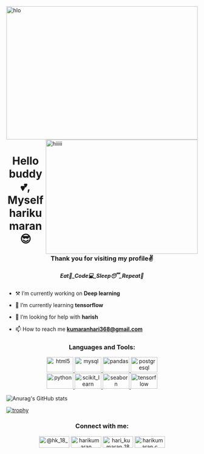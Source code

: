 <img align="center" src="https://encrypted-tbn0.gstatic.com/images?q=tbn:ANd9GcTl5QzqWT0DIl5M29EIyhsLVmUP150ujmwk4A&usqp=CAU" alt="hlo" height="350" width="100%">
<img align="right" src="https://th.bing.com/th/id/OIP.KoF-nTFNNl6XAH94kE2ymQHaEK?w=293&h=180&c=7&r=0&o=5&dpr=1.3&pid=1.7" alt="hiiiii" width="400" height="300">

<h1 align="center">Hello buddy💕, Myself harikumaran😎</h1>
<h3 align="center">Thank you for visiting my profile✌️</h3>
<h5 align="center">Eat🍴_Code💻_Sleep😴_Repeat🔁</h5>

- ⚒️  I’m currently working on **Deep learning**

- 🌱 I’m currently learning **tensorflow**

- 🤝 I’m looking for help with **harish**

- 📫 How to reach me **kumaranhari368@gmail.com**



<h3 align="center">Languages and Tools:</h3>
<p align="center"> <a href="https://www.w3.org/html/" target="_blank" rel="noreferrer"> <img src="https://img.shields.io/badge/HTML-239120?style=for-the-badge&logo=html5&logoColor=white" alt="html5" width="70" height="40"/> </a> <a href="https://www.mysql.com/" target="_blank" rel="noreferrer"> <img src="https://img.shields.io/badge/MySQL-00000F?style=for-the-badge&logo=mysql&logoColor=white" alt="mysql" width="70" height="40"/> </a> <a href="https://pandas.pydata.org/" target="_blank" rel="noreferrer"> <img src="https://img.shields.io/badge/pandas-%23150458.svg?style=for-the-badge&logo=pandas&logoColor=white" alt="pandas" width="70" height="40"/> </a> <a href="https://www.postgresql.org" target="_blank" rel="noreferrer"> <img src="https://img.shields.io/badge/PostgreSQL-316192?style=for-the-badge&logo=postgresql&logoColor=white" alt="postgresql" width="70" height="40"/> </a> <br><a href="https://www.python.org" target="_blank" rel="noreferrer"> <img src="https://img.shields.io/badge/Python-14354C?style=for-the-badge&logo=python&logoColor=white" alt="python" width="70" height="40"/> </a> <a href="https://scikit-learn.org/" target="_blank" rel="noreferrer"> <img src="https://upload.wikimedia.org/wikipedia/commons/0/05/Scikit_learn_logo_small.svg" alt="scikit_learn" width="70" height="40"/> </a> <a href="https://seaborn.pydata.org/" target="_blank" rel="noreferrer"> <img src="https://seaborn.pydata.org/_images/logo-mark-lightbg.svg" alt="seaborn" width="70" height="40"/> </a> <a href="https://www.tensorflow.org" target="_blank" rel="noreferrer"> <img src="https://www.vectorlogo.zone/logos/tensorflow/tensorflow-icon.svg" alt="tensorflow" width="70" height="40"/> </a> </p>



![Anurag's GitHub stats](https://github-readme-stats.vercel.app/api?username=harikumaranc&show_icons=true&theme=tokyonight)


[![trophy](https://github-profile-trophy.vercel.app/?username=harikumaranc&column=-1&theme=dracula)](https://github.com/ryo-ma/github-profile-trophy)

<h3 align="center">Connect with me:</h3>
<p align="center">
<a href="https://twitter.com/@hk_18_" target="blank"><img align="center" src="https://img.shields.io/badge/Twitter-1DA1F2?style=for-the-badge&logo=twitter&logoColor=white" alt="@hk_18_" height="30" width="80" /></a>
<a href="https://fb.com/harikumaran" target="blank"><img align="center" src="https://img.shields.io/badge/Facebook-1877F2?style=for-the-badge&logo=facebook&logoColor=white" alt="harikumaran" height="30" width="80" /></a>
<a href="https://instagram.com/hari_kumaran_18" target="blank"><img align="center" src="https://img.shields.io/badge/Instagram-E4405F?style=for-the-badge&logo=instagram&logoColor=white" alt="hari_kumaran_18" height="30" width="80" /></a>
<a href="https://www.hackerrank.com/harikumaran c" target="blank"><img align="center" src="https://img.shields.io/badge/-Hackerrank-2EC866?style=for-the-badge&logo=HackerRank&logoColor=white" alt="harikumaran c" height="30" width="80" /></a>
</p>



